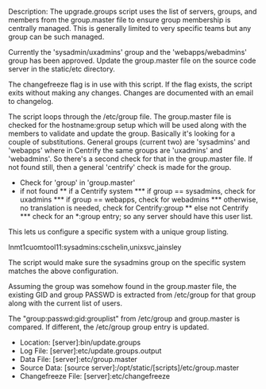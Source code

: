 Description: The upgrade.groups script uses the list of servers, groups, and members from the group.master file to ensure group membership is centrally managed. This is generally limited to very specific teams but any group can be such managed.

Currently the 'sysadmin/uxadmins' group and the 'webapps/webadmins' group has been approved. Update the group.master file on the source code server in the static/etc directory.

The changefreeze flag is in use with this script. If the flag exists, the script exits without making any changes. Changes are documented with an email to changelog.

The script loops through the /etc/group file. The group.master file is checked for the hostname:group setup which will be used along with the members to validate and update the group. Basically it's looking for a couple of substitutions. General groups (current two) are 'sysadmins' and 'webapps' where in Centrify the same groups are 'uxadmins' and 'webadmins'. So there's a second check for that in the group.master file. If not found still, then a general 'centrify' check is made for the group.

* Check for 'group' in 'group.master'
* if not found
** if a Centrify system
*** if group == sysadmins, check for uxadmins
*** if group == webapps, check for webadmins
*** otherwise, no translation is needed, check for Centrify:group
** else not Centrify
*** check for an *:group entry; so any server should have this user list.

This lets us configure a specific system with a unique group listing.

lnmt1cuomtool11:sysadmins:cschelin,unixsvc,jainsley

The script would make sure the sysadmins group on the specific system matches the above configuration.

Assuming the group was somehow found in the group.master file, the existing GID and group PASSWD is extracted from /etc/group for that group along with the current list of users.

The "group:passwd:gid:grouplist" from /etc/group and group.master is compared. If different, the /etc/group group entry is updated.


* Location: [server]:bin/update.groups
* Log File: [server]:etc/update.groups.output
* Data File: [server]:etc/group.master
* Source Data: [source server]:/opt/static/[scripts]/etc/group.master
* Changefreeze File: [server]:etc/changefreeze

